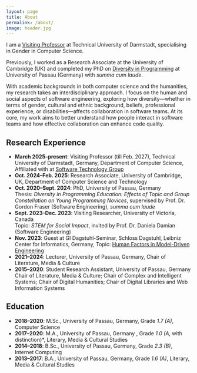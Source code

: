 ```yaml
---
layout: page
title: About
permalink: /about/
image: header.jpg
---
```


I am a [Visiting Professor](https://www.informatik.tu-darmstadt.de/fb20/ueber_uns_details_315392.en.jsp) at Technical University of Darmstadt, specialising in Gender in Computer Science.

Previously, I worked as a Research Associate at the University of Cambridge (UK) and completed my PhD on [Diversity in Programming](https://opus4.kobv.de/opus4-uni-passau/frontdoor/index/index/year/2024/docId/1504) at University of Passau (Germany) with *summa cum laude*.

With academic backgrounds in both computer science and the humanities, my research takes an interdisciplinary approach. I focus on the human and social aspects of software engineering, exploring how diversity—whether in terms of gender, cultural and ethnic background, beliefs, professional experience, or disabilities—affects collaboration in software teams. At its core, my work aims to better understand how people interact in software teams and how effective collaboration can enhance code quality.



## Research Experience
- **March 2025–present**: Visiting Professor (till Feb. 2027), Technical University of Darmstadt, Germany, Department of Computer Science, Affiliated with at [Software Technology Group](https://www.stg.tu-darmstadt.de/main_stg/staff_stg/isabella_grassl.en.jsp)
- **Oct. 2024–Feb. 2025**: Research Associate, University of Cambridge, UK, Department of Computer Science and Technology
- **Oct. 2020–Sept. 2024**: PhD, University of Passau, Germany  
  Thesis: *Diversity in Programming Education: Effects of Topic and Group Constellation on Young Programming Novices*, supervised by Prof. Dr. Gordon Fraser (Software Engineering), *summa cum laude*
- **Sept. 2023–Dec. 2023**: Visiting Researcher, University of Victoria, Canada  
  Topic: *STEM for Social Impact*, invited by Prof. Dr. Daniela Damian (Software Engineering)
- **Nov. 2023**: Guest at GI Dagstuhl-Seminar, Schloss Dagstuhl, Leibniz Center for Informatics, Germany, 
Topic: [Human Factors in Model-Driven Engineering](https://www.dagstuhl.de/23473)  
- **2021–2024**: Lecturer, University of Passau, Germany, Chair of Literature, Media & Culture
- **2015–2020**: Student Research Assistant, University of Passau, Germany  
  Chair of Literature, Media & Culture; Chair of Complex and Intelligent Systems; Chair of Digital Humanities; Chair of Digital Libraries and Web Information Systems

## Education
- **2018–2020**: M.Sc., University of Passau, Germany, Grade *1.7 (A)*, Computer Science
- **2017–2020**: M.A., University of Passau, Germany , Grade *1.0 (A*, with distinction)*, Literary, Media & Cultural Studies
- **2014–2018**: B.Sc., University of Passau, Germany, Grade *2.3 (B)*, Internet Computing
- **2013–2017**: B.A., University of Passau, Germany, Grade *1.6 (A)*, Literary, Media & Cultural Studies
